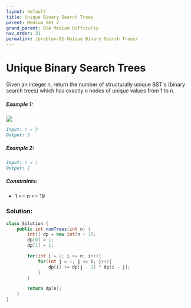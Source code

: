 ```yaml
---
layout: default
title: Unique Binary Search Trees
parent: Medium Set 2
grand_parent: DSA Medium Difficulty
nav_order: 31
permalink: /problem-81-Unique Binary Search Trees/
---
```

# Unique Binary Search Trees
Given an integer n, return the number of structurally unique BST's (binary search trees) which has exactly n nodes of unique values from 1 to n.

##### Example 1:
![](../../assets/images/ds/uniquebstn3.jpeg)
```markdown
Input: n = 3
Output: 5
```
##### Example 2:
```markdown
Input: n = 1
Output: 1
```
##### Constraints:
* 1 <= n <= 19

### Solution:
```java
class Solution {
    public int numTrees(int n) {
        int[] dp = new int[n + 1];
        dp[0] = 1;
        dp[1] = 1;

        for(int i = 2; i <= n; i++){
            for(int j = 1; j <= i; j++){
                dp[i] += dp[j - 1] * dp[i - j];
            }
        }

        return dp[n];
    }
}
```